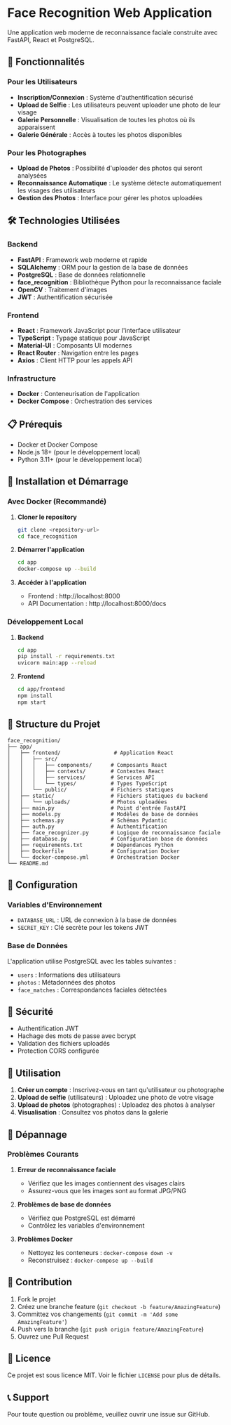 # Face Recognition Web Application

Une application web moderne de reconnaissance faciale construite avec FastAPI, React et PostgreSQL.

## 🚀 Fonctionnalités

### Pour les Utilisateurs
- **Inscription/Connexion** : Système d'authentification sécurisé
- **Upload de Selfie** : Les utilisateurs peuvent uploader une photo de leur visage
- **Galerie Personnelle** : Visualisation de toutes les photos où ils apparaissent
- **Galerie Générale** : Accès à toutes les photos disponibles

### Pour les Photographes
- **Upload de Photos** : Possibilité d'uploader des photos qui seront analysées
- **Reconnaissance Automatique** : Le système détecte automatiquement les visages des utilisateurs
- **Gestion des Photos** : Interface pour gérer les photos uploadées

## 🛠️ Technologies Utilisées

### Backend
- **FastAPI** : Framework web moderne et rapide
- **SQLAlchemy** : ORM pour la gestion de la base de données
- **PostgreSQL** : Base de données relationnelle
- **face_recognition** : Bibliothèque Python pour la reconnaissance faciale
- **OpenCV** : Traitement d'images
- **JWT** : Authentification sécurisée

### Frontend
- **React** : Framework JavaScript pour l'interface utilisateur
- **TypeScript** : Typage statique pour JavaScript
- **Material-UI** : Composants UI modernes
- **React Router** : Navigation entre les pages
- **Axios** : Client HTTP pour les appels API

### Infrastructure
- **Docker** : Conteneurisation de l'application
- **Docker Compose** : Orchestration des services

## 📋 Prérequis

- Docker et Docker Compose
- Node.js 18+ (pour le développement local)
- Python 3.11+ (pour le développement local)

## 🚀 Installation et Démarrage

### Avec Docker (Recommandé)

1. **Cloner le repository**
   ```bash
   git clone <repository-url>
   cd face_recognition
   ```

2. **Démarrer l'application**
   ```bash
   cd app
   docker-compose up --build
   ```

3. **Accéder à l'application**
   - Frontend : http://localhost:8000
   - API Documentation : http://localhost:8000/docs

### Développement Local

1. **Backend**
   ```bash
   cd app
   pip install -r requirements.txt
   uvicorn main:app --reload
   ```

2. **Frontend**
   ```bash
   cd app/frontend
   npm install
   npm start
   ```

## 📁 Structure du Projet

```
face_recognition/
├── app/
│   ├── frontend/                 # Application React
│   │   ├── src/
│   │   │   ├── components/      # Composants React
│   │   │   ├── contexts/        # Contextes React
│   │   │   ├── services/        # Services API
│   │   │   └── types/           # Types TypeScript
│   │   └── public/              # Fichiers statiques
│   ├── static/                  # Fichiers statiques du backend
│   │   └── uploads/             # Photos uploadées
│   ├── main.py                  # Point d'entrée FastAPI
│   ├── models.py                # Modèles de base de données
│   ├── schemas.py               # Schémas Pydantic
│   ├── auth.py                  # Authentification
│   ├── face_recognizer.py       # Logique de reconnaissance faciale
│   ├── database.py              # Configuration base de données
│   ├── requirements.txt         # Dépendances Python
│   ├── Dockerfile               # Configuration Docker
│   └── docker-compose.yml       # Orchestration Docker
└── README.md
```

## 🔧 Configuration

### Variables d'Environnement

- `DATABASE_URL` : URL de connexion à la base de données
- `SECRET_KEY` : Clé secrète pour les tokens JWT

### Base de Données

L'application utilise PostgreSQL avec les tables suivantes :
- `users` : Informations des utilisateurs
- `photos` : Métadonnées des photos
- `face_matches` : Correspondances faciales détectées

## 🔐 Sécurité

- Authentification JWT
- Hachage des mots de passe avec bcrypt
- Validation des fichiers uploadés
- Protection CORS configurée

## 📱 Utilisation

1. **Créer un compte** : Inscrivez-vous en tant qu'utilisateur ou photographe
2. **Upload de selfie** (utilisateurs) : Uploadez une photo de votre visage
3. **Upload de photos** (photographes) : Uploadez des photos à analyser
4. **Visualisation** : Consultez vos photos dans la galerie

## 🐛 Dépannage

### Problèmes Courants

1. **Erreur de reconnaissance faciale**
   - Vérifiez que les images contiennent des visages clairs
   - Assurez-vous que les images sont au format JPG/PNG

2. **Problèmes de base de données**
   - Vérifiez que PostgreSQL est démarré
   - Contrôlez les variables d'environnement

3. **Problèmes Docker**
   - Nettoyez les conteneurs : `docker-compose down -v`
   - Reconstruisez : `docker-compose up --build`

## 🤝 Contribution

1. Fork le projet
2. Créez une branche feature (`git checkout -b feature/AmazingFeature`)
3. Committez vos changements (`git commit -m 'Add some AmazingFeature'`)
4. Push vers la branche (`git push origin feature/AmazingFeature`)
5. Ouvrez une Pull Request

## 📄 Licence

Ce projet est sous licence MIT. Voir le fichier `LICENSE` pour plus de détails.

## 📞 Support

Pour toute question ou problème, veuillez ouvrir une issue sur GitHub. 
